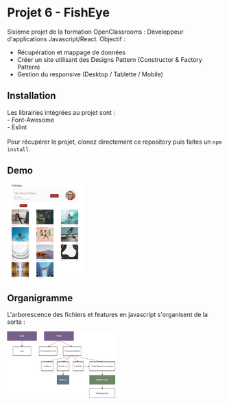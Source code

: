 <style>
    img {
        width: 50%;
    }

    .demo {
        height: 35%;
        width: 35%;
    }
</style>

# Projet 6 - FishEye

Sixième projet de la formation OpenClassrooms : Développeur d'applications Javascript/React.
Objectif : 
- Récupération et mappage de données
- Créer un site utilisant des Designs Pattern (Constructor & Factory Pattern)
- Gestion du responsive (Desktop / Tablette / Mobile)

## Installation

Les librairies intégrées au projet sont : <br />
\- Font-Awesome <br />
\- Eslint <br /> <br />
Pour récupérer le projet, clonez directement ce repository puis faites un ``` npm install ```. <br />

## Demo

<img src="./assets/demo.png" class="demo">

## Organigramme 

L'arborescence des fichiers et features en javascript s'organisent de la sorte : <br />

<img src="./project.drawio.png">